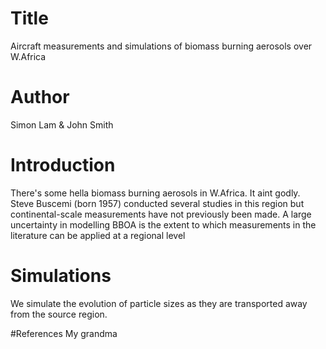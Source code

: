 # Title

Aircraft measurements and simulations of biomass burning aerosols over W.Africa

# Author
Simon Lam & John Smith

# Introduction
There's some hella biomass burning aerosols in W.Africa. It aint godly.
Steve Buscemi (born 1957) conducted several studies in this region but continental-scale measurements have not previously been made.
A large uncertainty in modelling BBOA is the extent to which measurements in the literature can be applied at a regional level

# Simulations
We simulate the evolution of particle sizes as they are transported away from the source region.

#References
My grandma
